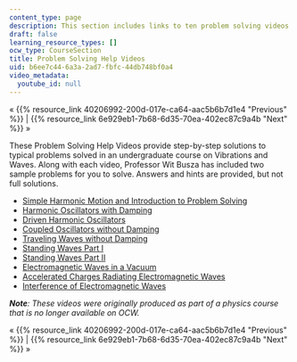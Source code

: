```yaml
---
content_type: page
description: This section includes links to ten problem solving videos.
draft: false
learning_resource_types: []
ocw_type: CourseSection
title: Problem Solving Help Videos
uid: b6ee7c44-6a3a-2ad7-fbfc-44db748bf0a4
video_metadata:
  youtube_id: null
---
```

« {{% resource_link 40206992-200d-017e-ca64-aac5b6b7d1e4 "Previous" %}} | {{% resource_link 6e929eb1-7b68-6d35-70ea-402ec87c9a4b "Next" %}} »

These Problem Solving Help Videos provide step-by-step solutions to typical problems solved in an undergraduate course on Vibrations and Waves. Along with each video, Professor Wit Busza has included two sample problems for you to solve. Answers and hints are provided, but not full solutions.

- [Simple Harmonic Motion and Introduction to Problem Solving](/courses/res-8-005-vibrations-and-waves-problem-solving-fall-2012/pages/problem-solving-videos/simple-harmonic-motion-and-introduction-to-problem-solving-1)
- [Harmonic Oscillators with Damping](/courses/res-8-005-vibrations-and-waves-problem-solving-fall-2012/pages/problem-solving-videos/harmonic-oscillators-with-damping-1)
- [Driven Harmonic Oscillators](/courses/res-8-005-vibrations-and-waves-problem-solving-fall-2012/pages/problem-solving-videos/driven-harmonic-oscillators-1)
- [Coupled Oscillators without Damping](/courses/res-8-005-vibrations-and-waves-problem-solving-fall-2012/pages/problem-solving-videos/coupled-oscillators-without-damping-1)
- [Traveling Waves without Damping](/courses/res-8-005-vibrations-and-waves-problem-solving-fall-2012/pages/problem-solving-videos/traveling-waves-without-damping-1)
- [Standing Waves Part I](/courses/res-8-005-vibrations-and-waves-problem-solving-fall-2012/pages/problem-solving-videos/standing-waves-part-i-1)
- [Standing Waves Part II](/courses/res-8-005-vibrations-and-waves-problem-solving-fall-2012/pages/problem-solving-videos/standing-waves-part-ii-1)
- [Electromagnetic Waves in a Vacuum](/courses/res-8-005-vibrations-and-waves-problem-solving-fall-2012/pages/problem-solving-videos/electromagnetic-waves-in-a-vacuum-1)
- [Accelerated Charges Radiating Electromagnetic Waves](/courses/res-8-005-vibrations-and-waves-problem-solving-fall-2012/pages/problem-solving-videos/accelerated-charges-radiating-electromagnetic-waves-1)
- [Interference of Electromagnetic Waves](/courses/res-8-005-vibrations-and-waves-problem-solving-fall-2012/pages/problem-solving-videos/interference-of-electromagnetic-waves-1)

_**Note**: These videos were originally produced as part of a physics course that is no longer available on OCW._

« {{% resource_link 40206992-200d-017e-ca64-aac5b6b7d1e4 "Previous" %}} | {{% resource_link 6e929eb1-7b68-6d35-70ea-402ec87c9a4b "Next" %}} »